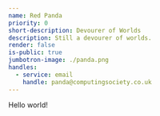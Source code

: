 ```yaml
---
name: Red Panda
priority: 0
short-description: Devourer of Worlds
description: Still a devourer of worlds.
render: false
is-public: true
jumbotron-image: ./panda.png
handles:
  - service: email
    handle: panda@computingsociety.co.uk
---
```


Hello world!
